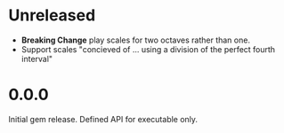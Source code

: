 # Unreleased

* **Breaking Change** play scales for two octaves rather than one.
* Support scales "concieved of ... using a division of the perfect fourth interval"

# 0.0.0

Initial gem release.
Defined API for executable only.
